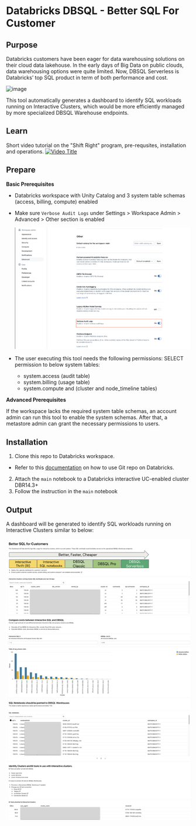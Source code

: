 # Databricks DBSQL - Better SQL For Customer

## Purpose
Databricks customers have been eager for data warehousing solutions on their cloud data lakehouse. In the early days of Big Data on public clouds, data warehousing options were quite limited. Now, DBSQL Serverless is Databricks’ top SQL product in term of both performance and cost.

<img width="661" alt="image" src="https://github.com/user-attachments/assets/6978e97a-d76e-4949-bcbf-ff7c45b04276">

This tool automatically generates a dashboard to identify SQL workloads running on Interactive Clusters, which would be more efficiently managed by more specialized DBSQL Warehouse endpoints.

## Learn
Short video tutorial on the "Shift Right" program, pre-requsites, installation and operations.
[![Video Title](https://img.youtube.com/vi/KfrKfXLXwNw/0.jpg)](https://www.youtube.com/watch?v=KfrKfXLXwNw)

## Prepare

**Basic Prerequisites**

* Databricks workspace with Unity Catalog and 3 system table schemas (access, billing, compute) enabled

* Make sure `Verbose Audit Logs`  under Settings > Workspace Admin > Advanced > Other section is enabled

  <img width="661" alt="image" src="https://github.com/anhhchu/dbsql-tools/blob/main/audit_logs.png?raw=true">

* The user executing this tool needs the following permissions:
  SELECT permission to below system tables:
    * system.access (audit table)
    * system.billing (usage table)
    * system.compute and (cluster and node_timeline tables)

**Advanced Prerequisites**

If the workspace lacks the required system table schemas, an account admin can run this tool to enable the system schemas. After that, a metastore admin can grant the necessary permissions to users.

## Installation

1. Clone this repo to Databricks workspace. 
  * Refer to this [documentation](https://docs.databricks.com/en/repos/git-operations-with-repos.html#run-git-operations-on-databricks-git-folders-repos) on how to use Git repo on Databricks. 
2. Attach the `main` notebook to a Databricks interactive UC-enabled cluster DBR14.3+
3. Follow the instruction in the `main` notebook

## Output

A dashboard will be generated to identify SQL workloads running on Interactive Clusters similar to below:

<img width="661" alt="image" src="https://github.com/anhhchu/dbsql-tools/blob/main/sample_dashboard.png?raw=true">
